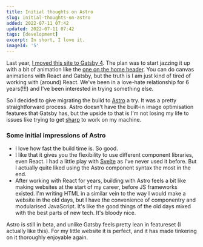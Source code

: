 ```yaml
---
title: Initial thoughts on Astro
slug: initial-thoughts-on-astro
added: 2022-07-11 07:42
updated: 2022-07-11 07:42
tags: [development]
excerpt: In short, I love it.
imageId: '5'
---
```


Last year, [I moved this site to Gatsby 4](/10000-gatsby-develops-later/). The plan was to start jazzing it up with a bit of animation like the [one on the home header](/). You can do canvas animations with React and Gatsby, but the truth is I am just kind of tired of working with (around) React. We've been in a love-hate relationship for 6 years(!!!) and I've been interested in trying something else.

So I decided to give migrating the build to [Astro](https://astro.build/) a try. It was a pretty straightforward process. Astro doesn't have the built-in image optimisation features that Gatsby has, but the upside to that is I'm not losing my life to issues like trying to get [sharp](https://github.com/lovell/sharp) to work on my machine.

### Some initial impressions of Astro

- I love how fast the build time is. So good.
- I like that it gives you the flexibility to use different component libraries, even React. I had a little play with [Svelte](https://svelte.dev/) as I've never used it before. But I actually quite liked using the Astro component syntax the most in the end.
- After working with React for years, building with Astro feels a bit like making websites at the start of my career, before JS frameworks existed. I'm writing HTML in a similar vein to the way I would make a website in the old days, but I have the convenience of componentry and modularised JavaScript. It's like the good things of the old days mixed with the best parts of new tech. It's bloody nice.

Astro is still in beta, and unlike Gatsby feels pretty lean in featureset (I actually like this). For my little website it is perfect, and it has made tinkering on it thoroughly enjoyable again.
